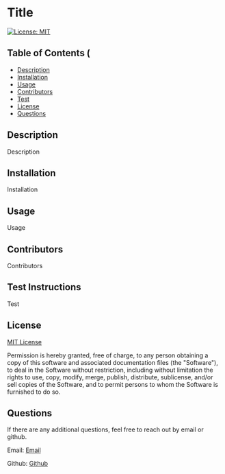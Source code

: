 
# Title

[![License: MIT](https://img.shields.io/badge/License-MIT-yellow.svg)](https://opensource.org/licenses/MIT)

## Table of Contents (

- [Description](#description)
- [Installation](#installation)
- [Usage](#usage)
- [Contributors](#contributors)
- [Test](#test-instructions)
- [License](#license)
- [Questions](#questions)


## Description
Description

## Installation
Installation

## Usage
Usage

## Contributors
Contributors

## Test Instructions
Test

## License
[MIT License](https://spdx.org/licenses/MIT.html)

Permission is hereby granted, free of charge, to any person obtaining a copy
of this software and associated documentation files (the "Software"), to deal
in the Software without restriction, including without limitation the rights
to use, copy, modify, merge, publish, distribute, sublicense, and/or sell
copies of the Software, and to permit persons to whom the Software is
furnished to do so.

## Questions 
If there are any additional questions, feel free to reach out by email or github.

Email: [Email](mailto:Email)

Github: [Github](https://github.com/Github)

